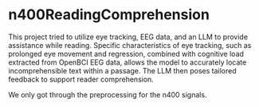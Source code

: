 # n400ReadingComprehension

This project tried to utilize eye tracking, EEG data, and an LLM to provide assistance while reading. Specific characteristics of eye tracking, such as prolonged eye movement and regression, combined with cognitive load extracted from OpenBCI EEG data, allows the model to accurately locate incomprehensible text within a passage. The LLM then poses tailored feedback to support reader comprehension.

We only got through the preprocessing for the n400 signals.
